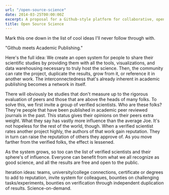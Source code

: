 ```yaml
---
url: "/open-source-science"
date: 2014-03-25T00:00:00Z
excerpt: A proposal for a Github-style platform for collaborative, open science.
title: Open Source Science
---
```


Mark this one down in the list of cool ideas I'll never follow through
with.

"Github meets Academic Publishing."

Here's the full idea: We create an open system for people to share their
scientific studies by providing them with all the tools, visualizations,
and data warehousing necessary to truly host the science. Then, the
community can rate the project, duplicate the results, grow from it, or
reference it in another work. The interconnectedness that's already
inherent in academic publishing becomes a network in itself.

There will obviously be studies that don't measure up to the rigorous
evaluation of peers and those that are above the heads of many folks. To
solve this, we first invite a group of verified scientists. Who are
these folks? They're people that have been published in academic peer
reviewed journals in the past. This status gives their opinions on their
peers extra weight. What they say has vastly more influence than the
average Joe. It's not hopeless for the rest of the world, though. When a
verified scientist rates another project highly, the authors of that
work gain reputation. They in turn can raise the reputation of others
they approve of. As you move farther from the verified folks, the effect
is lessened.

As the system grows, so too can the list of verified scientists and
their sphere's of influence. Everyone can benefit from what we all
recognize as good science, and all the results are free and open to the
public.

Iteration ideas: teams, university/college connections, certificate or
degrees to add to reputation, invite system for colleagues, bounties on
challenging tasks/experiments, bounties on verification through
independent duplication of results. Science-on-demand.
